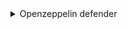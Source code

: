 <details>
<summary>Openzeppelin defender</summary>

1. [Defender tuorials](https://youtube.com/playlist?list=PLdJRkA9gCKOMdqVKrkYKT6ulDwDVG6_Ya)
1. [Create a Timelock Using Defender](https://youtu.be/Yi9Y0bcj-Zc)
1. [Create a Gnosis Safe Multisig Using Defender](https://youtu.be/IOescPDrF7Y)
1. [Top 3 Smart Contract Automation Solutions](https://youtu.be/HoENonXGXXE)
</details>

